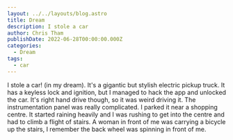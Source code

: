 ```yaml
---
layout: ../../layouts/blog.astro
title: Dream
description: I stole a car
author: Chris Tham
publishDate: 2022-06-28T00:00:00.000Z
categories:
  - Dream
tags:
  - car
---
```


I stole a car! (in my dream). It's a gigantic but stylish electric pickup truck. It has a keyless lock and ignition, but I managed to hack the app and unlocked the car. It's right hand drive though, so it was weird driving it. The instrumentation panel was really complicated. I parked it near a shopping centre. It started raining heavily and I was rushing to get into the centre and had to climb a flight of stairs. A woman in front of me was carrying a bicycle up the stairs, I remember the back wheel was spinning in front of me.
